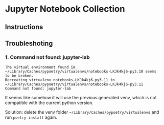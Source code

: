 # Jupyter Notebook Collection

## Instructions


## Troubleshoting

### 1. Command not found: jupyter-lab

```
The virtual environment found in ~/Library/Caches/pypoetry/virtualenvs/notebooks-LKJk4kj6-py3.10 seems to be broken.
Recreating virtualenv notebooks-LKJk4kj6-py3.11 in ~/Library/Caches/pypoetry/virtualenvs/notebooks-LKJk4kj6-py3.11
Command not found: jupyter-lab
```

It seems like somehow it will use the previous generated venv, which is not compatible with the current python version.

Solution: delete the venv folder `~/Library/Caches/pypoetry/virtualenvs` and run `poetry install` again.
